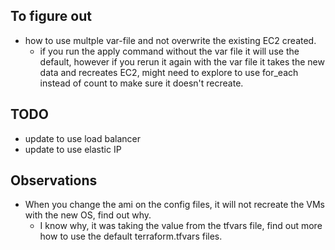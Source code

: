 ## To figure out

- how to use multple var-file and not overwrite the existing EC2 created.
  - if you run the apply command without the var file it will use the default, however if you rerun it again with the var file it takes the new data and recreates EC2, might need to explore to use for_each instead of count to make sure it doesn't recreate.

## TODO

- update to use load balancer
- update to use elastic IP


## Observations

- When you change the ami on the config files, it will not recreate the VMs with the new OS, find out why.
    - I know why, it was taking the value from the tfvars file, find out more how to use the default terraform.tfvars files.